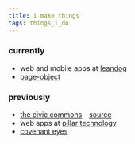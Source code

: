 ```yaml
---
title: i make things
tags: things_i_do
---
```

### currently
* web and mobile apps at [leandog](http://leandog.com)
* [page-object](https://github.com/cheezy/page-object)

### previously
* [the civic commons](http://theciviccommons.com) - [source](https://github.com/CivicCommons/CivicCommons)
* web apps at [pillar technology](http://pillartechnology.com)
* [covenant eyes](http://www.covenanteyes.com)

